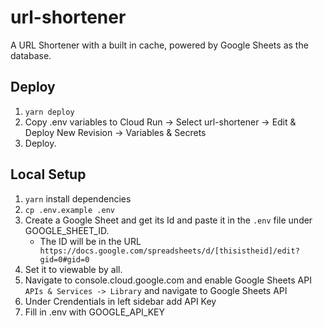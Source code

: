# url-shortener

A URL Shortener with a built in cache, powered by Google Sheets as the database.

## Deploy

1. `yarn deploy`
2. Copy .env variables to Cloud Run -> Select url-shortener -> Edit & Deploy New Revision -> Variables & Secrets
3. Deploy. 

## Local Setup

1. `yarn` install dependencies
2. `cp .env.example .env`
3. Create a Google Sheet and get its Id and paste it in the `.env` file under GOOGLE_SHEET_ID.
    - The ID will be in the URL ` https://docs.google.com/spreadsheets/d/[thisistheid]/edit?gid=0#gid=0`
4. Set it to viewable by all.
5. Navigate to console.cloud.google.com and enable Google Sheets API `APIs & Services -> Library` and navigate to Google Sheets API
6. Under Crendentials in left sidebar add API Key
7. Fill in .env with GOOGLE_API_KEY

